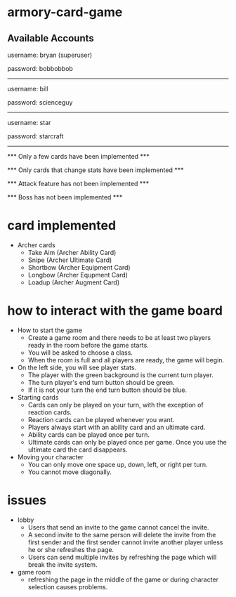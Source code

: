 # armory-card-game

Available Accounts
-----
username: bryan (superuser)

password: bobbobbob

-----
username: bill

password: scienceguy

-----
username: star

password: starcraft

-----
*** Only a few cards have been implemented ***

*** Only cards that change stats have been implemented ***

*** Attack feature has not been implemented ***

*** Boss has not been implemented ***


# card implemented
- Archer cards
  - Take Aim (Archer Ability Card)
  - Snipe (Archer Ultimate Card)
  - Shortbow (Archer Equipment Card)
  - Longbow (Archer Equpment Card)
  - Loadup (Archer Augment Card)

# how to interact with the game board
- How to start the game
  - Create a game room and there needs to be at least two players ready in the room before the game starts.
  - You will be asked to choose a class. 
  - When the room is full and all players are ready, the game will begin.
- On the left side, you will see player stats.
  - The player with the green background is the current turn player.
  - The turn player's end turn button should be green.
  - If it is not your turn the end turn button should be blue.
- Starting cards
  - Cards can only be played on your turn, with the exception of reaction cards.
  - Reaction cards can be played whenever you want.
  - Players always start with an ability card and an ultimate card.
  - Ability cards can be played once per turn.
  - Ultimate cards can only be played once per game. Once you use the ultimate card the card disappears.
- Moving your character
  - You can only move one space up, down, left, or right per turn. 
  - You cannot move diagonally.

# issues
- lobby
  - Users that send an invite to the game cannot cancel the invite.
  - A second invite to the same person will delete the invite from the first sender and the first sender cannot invite another player unless he or she refreshes the page.
  - Users can send multiple invites by refreshing the page which will break the invite system.
- game room
  - refreshing the page in the middle of the game or during character selection causes problems.
  
